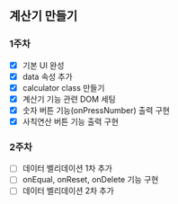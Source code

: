 ## 계산기 만들기 

### 1주차
- [x] 기본 UI 완성
- [x] data 속성 추가
- [x] calculator class 만들기
- [x] 계산기 기능 관련 DOM 세팅
- [x] 숫자 버튼 기능(onPressNumber) 출력 구현
- [x] 사칙연산 버튼 기능 출력 구현

### 2주차
- [ ] 데이터 벨리데이션 1차 추가
- [ ] onEqual, onReset, onDelete 기능 구현
- [ ] 데이터 벨리데이션 2차 추가
